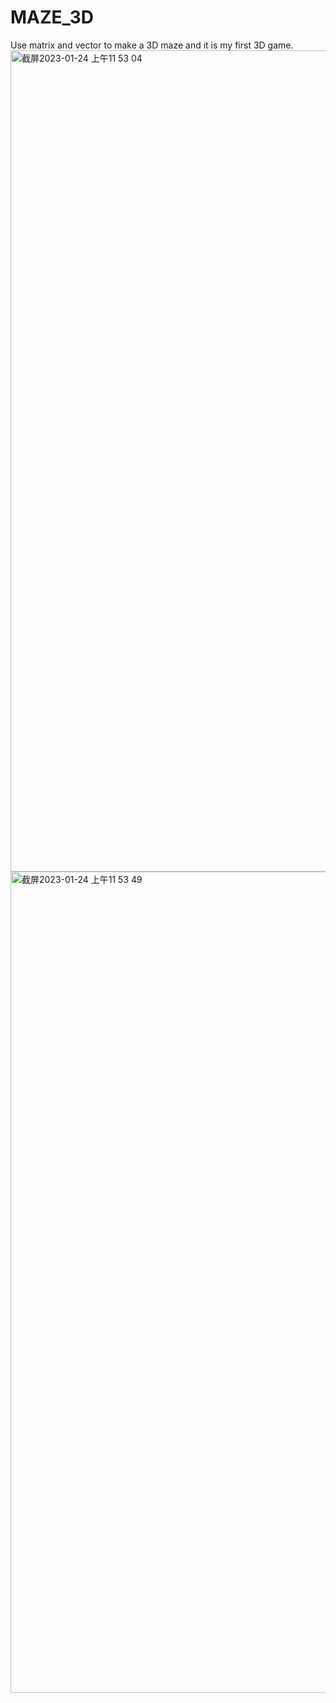 # MAZE_3D
Use matrix and vector to make a 3D maze and it is my first 3D game.
<img width="1314" alt="截屏2023-01-24 上午11 53 04" src="https://user-images.githubusercontent.com/76422688/214208937-41a88866-0d5d-49fc-9bcf-05a5bbe7366c.png">
<img width="1314" alt="截屏2023-01-24 上午11 53 49" src="https://user-images.githubusercontent.com/76422688/214209012-88950ab6-8d87-4cb4-ac5f-ca57e24b599a.png">
